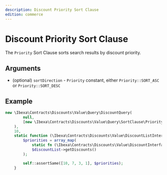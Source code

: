 ```yaml
---
description: Discount Priority Sort Clause
edition: commerce
---
```


# Discount Priority Sort Clause

The `Priority` Sort Clause sorts search results by discount priority.

## Arguments

- (optional) `sortDirection` - `Priority` constant, either `Priority::SORT_ASC` or `Priority::SORT_DESC`

## Example

``` php
new \Ibexa\Contracts\Discounts\Value\Query\DiscountQuery(
        null,
        [new \Ibexa\Contracts\Discounts\Value\Query\SortClause\Priority(AbstractSortClause::SORT_DESC)],
    ),
    10,
    static function (\Ibexa\Contracts\Discounts\Value\DiscountListInterface $discountList): void {
        $priorities = array_map(
            static fn (\Ibexa\Contracts\Discounts\Value\DiscountInterface $discount): int => $discount->getPriority(),
            $discountList->getDiscounts()
        );

        self::assertSame([10, 7, 3, 1], $priorities);
    }
```
